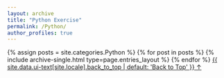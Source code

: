 ```yaml
---
layout: archive
title: "Python Exercise"
permalink: /Python/
author_profiles: true
---
```


{% assign posts = site.categories.Python %}
{% for post in posts %} 
  {% include archive-single.html type=page.entries_layout %} 
{% endfor %}
<a href="#page-title" class="back-to-top">{{ site.data.ui-text[site.locale].back_to_top | default: 'Back to Top' }} &uarr;</a>